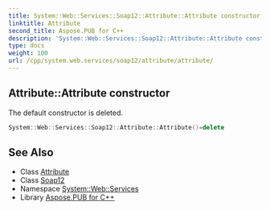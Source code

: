 ```yaml
---
title: System::Web::Services::Soap12::Attribute::Attribute constructor
linktitle: Attribute
second_title: Aspose.PUB for C++
description: 'System::Web::Services::Soap12::Attribute::Attribute constructor. The default constructor is deleted in C++.'
type: docs
weight: 100
url: /cpp/system.web.services/soap12/attribute/attribute/
---
```

## Attribute::Attribute constructor


The default constructor is deleted.

```cpp
System::Web::Services::Soap12::Attribute::Attribute()=delete
```

## See Also

* Class [Attribute](../)
* Class [Soap12](../../)
* Namespace [System::Web::Services](../../../)
* Library [Aspose.PUB for C++](../../../../)
